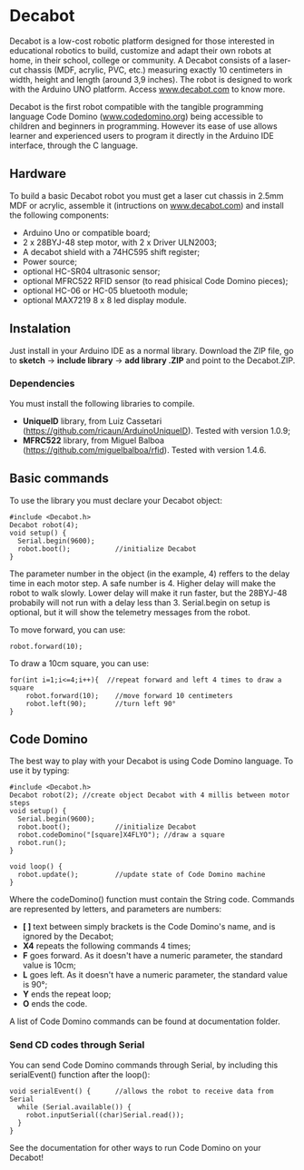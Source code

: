 # Decabot
Decabot is a low-cost robotic platform designed for those interested in educational robotics to build, customize and adapt their own robots at home, in their school, college or community. A Decabot consists of a laser-cut chassis (MDF, acrylic, PVC, etc.) measuring exactly 10 centimeters in width, height and length (around 3,9 inches). The robot is designed to work with the Arduino UNO platform. Access www.decabot.com to know more.

Decabot is the first robot compatible with the tangible programming language Code Domino (www.codedomino.org) being accessible to children and beginners in programming. However its ease of use allows learner and experienced users to program it directly in the Arduino IDE interface, through the C language.

## Hardware
To build a basic Decabot robot you must get a laser cut chassis in 2.5mm MDF or acrylic, assemble it (intructions on www.decabot.com) and install the following components:
* Arduino Uno or compatible board;
* 2 x 28BYJ-48 step motor, with 2 x Driver ULN2003;
* A decabot shield with a 74HC595 shift register;
* Power source;
* optional HC-SR04 ultrasonic sensor;
* optional MFRC522 RFID sensor (to read phisical Code Domino pieces);
* optional HC-06 or HC-05 bluetooth module;
* optional MAX7219 8 x 8 led display module.

## Instalation
Just install in your Arduino IDE as a normal library. Download the ZIP file, go to **sketch** -> **include library** -> **add library .ZIP** and point to the Decabot.ZIP. 

### Dependencies
You must install the following libraries to compile. 
* **UniqueID** library, from Luiz Cassetari (https://github.com/ricaun/ArduinoUniqueID). Tested with version 1.0.9;
* **MFRC522** library, from Miguel Balboa (https://github.com/miguelbalboa/rfid). Tested with version 1.4.6.

## Basic commands
To use the library you must declare your Decabot object:
```
#include <Decabot.h>
Decabot robot(4);
void setup() {
  Serial.begin(9600);
  robot.boot();           //initialize Decabot
}
```
The parameter number in the object (in the example, 4) reffers to the delay time in each motor step. A safe number is 4. Higher delay will make the robot to walk slowly. Lower delay will make it run faster, but the 28BYJ-48 probabily will not run with a delay less than 3. Serial.begin on setup is optional, but it will show the telemetry messages from the robot.

To move forward, you can use:
```
robot.forward(10);
```
To draw a 10cm square, you can use:
```
for(int i=1;i<=4;i++){  //repeat forward and left 4 times to draw a square
    robot.forward(10);    //move forward 10 centimeters
    robot.left(90);       //turn left 90°
}
```
## Code Domino
The best way to play with your Decabot is using Code Domino language. To use it by typing:
```
#include <Decabot.h>
Decabot robot(2); //create object Decabot with 4 millis between motor steps
void setup() {
  Serial.begin(9600);
  robot.boot();           //initialize Decabot
  robot.codeDomino("[square]X4FLYO"); //draw a square
  robot.run();
}

void loop() {
  robot.update();         //update state of Code Domino machine
}
```
Where the codeDomino() function must contain the String code. Commands are represented by letters, and parameters are numbers:
* **[ ]** text between simply brackets is the Code Domino's name, and is ignored by the Decabot;
* **X4** repeats the following commands 4 times;
* **F** goes forward. As it doesn't have a numeric parameter, the standard value is 10cm;
* **L** goes left. As it doesn't have a numeric parameter, the standard value is 90°;
* **Y** ends the repeat loop;
* **O** ends the code.

A list of Code Domino commands can be found at documentation folder. 

### Send CD codes through Serial

You can send Code Domino commands through Serial, by including this serialEvent() function after the loop():
```
void serialEvent() {      //allows the robot to receive data from Serial
  while (Serial.available()) {
    robot.inputSerial((char)Serial.read());
  }
}
```
See the documentation for other ways to run Code Domino on your Decabot!
